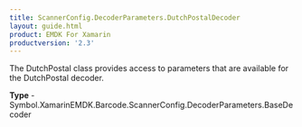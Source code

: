 ```yaml
---
title: ScannerConfig.DecoderParameters.DutchPostalDecoder
layout: guide.html
product: EMDK For Xamarin
productversion: '2.3'
---
```

The DutchPostal class provides access to parameters that are available for the DutchPostal decoder.

**Type** - Symbol.XamarinEMDK.Barcode.ScannerConfig.DecoderParameters.BaseDecoder







